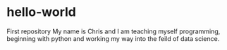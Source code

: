 # hello-world
First repository 
My name is Chris and I am teaching myself programming, beginning with python and working my way into the feild of data science. 
 
